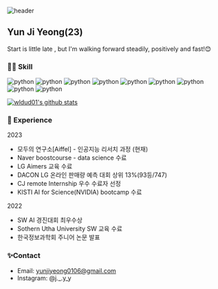 ![header](https://capsule-render.vercel.app/api?type=rect&color=auto&height=100&section=header&text=%20&fontSize=30)
## Yun Ji Yeong(23)
Start is little late , but I'm walking forward steadily, positively and fast!😊
### 👩‍💻 Skill
![python](https://img.shields.io/badge/python-blue.svg?&style=for-the-badge) ![python](https://img.shields.io/badge/javascript-FFFF66.svg?&style=for-the-badge) ![python](https://img.shields.io/badge/HTML-FF9A00.svg?&style=for-the-badge) ![python](https://img.shields.io/badge/CSS-E8E8E8.svg?&style=for-the-badge) ![python](https://img.shields.io/badge/React-skyblue.svg?&style=for-the-badge) ![python](https://img.shields.io/badge/Pytorch-8BC0D0.svg?&style=for-the-badge) ![python](https://img.shields.io/badge/flask-527FFF.svg?&style=for-the-badge) ![python](https://img.shields.io/badge/SQL-2C7AC3.svg?&style=for-the-badge) ![python](https://img.shields.io/badge/SpringBoot-2C7AC3.svg?&style=for-the-badge) 


[![wldud01's github stats](https://github-readme-stats.vercel.app/api/top-langs/?username=wldud01&show_icons=true&hide_border=true&title_color=004386&icon_color=004386&layout=compact)](https://github.com/wldud01)

### 🧾 Experience
2023
- 모두의 연구소[Aiffel] - 인공지능 리서치 과정 (현재)
- Naver boostcourse - data science 수료
- LG Aimers 교육 수료
- DACON LG 온라인 판매량 예측 대회 상위 13%(93등/747)
- CJ remote Internship 우수 수료자 선정
- KISTI AI for Science(NVIDIA) bootcamp 수료



2022 
- SW AI 경진대회 최우수상 
- Sothern Utha University SW 교육 수료
- 한국정보과학회 주니어 논문 발표 


### ✨Contact
- Email: yunjiyeong0106@gmail.com
- Instagram: @j._.y_y
